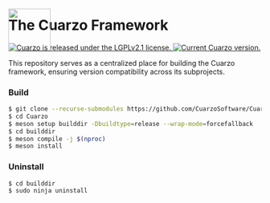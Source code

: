 <img style="position:relative;margin:0px;padding:0;top:68px" src="https://avatars.githubusercontent.com/u/29326763?s=200&v=4" width="84"/>

<h1 style="margin-top:0px;padding-top:0px">The Cuarzo Framework</h1>

<p align="left">
  <a href="https://github.com/CuarzoSoftware/Cuarzo/blob/main/LICENSE">
    <img src="https://img.shields.io/badge/license-LGPLv2.1-blue.svg" alt="Cuarzo is released under the LGPLv2.1 license." />
  </a>
  <a href="https://github.com/CuarzoSoftware/Cuarzo">
    <img src="https://img.shields.io/badge/version-0.1.0-brightgreen" alt="Current Cuarzo version." />
  </a>
</p>

This repository serves as a centralized place for building the Cuarzo framework, ensuring version compatibility across its subprojects.

### Build

```bash
$ git clone --recurse-submodules https://github.com/CuarzoSoftware/Cuarzo.git
$ cd Cuarzo
$ meson setup builddir -Dbuildtype=release --wrap-mode=forcefallback
$ cd builddir
$ meson compile -j $(nproc)
$ meson install
```

### Uninstall

```bash
$ cd builddir
$ sudo ninja uninstall
```
